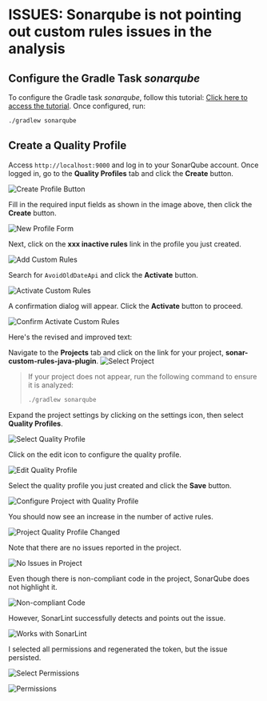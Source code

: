 # ISSUES: Sonarqube is not pointing out custom rules issues in the analysis

## Configure the Gradle Task *sonarqube*

To configure the Gradle task *sonarqube*, follow this tutorial: [Click here to access the tutorial](README.md#sonarqube-configuration). Once configured, run:

```bash
./gradlew sonarqube
```

## Create a Quality Profile

Access `http://localhost:9000` and log in to your SonarQube account. Once logged in, go to the **Quality Profiles** tab and click the **Create** button.

![Create Profile Button](images/click-button-create-profile.png)

Fill in the required input fields as shown in the image above, then click the **Create** button.

![New Profile Form](images/new-profile.png)

Next, click on the **xxx inactive rules** link in the profile you just created.

![Add Custom Rules](images/add-custom-rules.png)

Search for `AvoidOldDateApi` and click the **Activate** button.

![Activate Custom Rules](images/activate-custom-rule.png)

A confirmation dialog will appear. Click the **Activate** button to proceed.

![Confirm Activate Custom Rules](images/confirm-activate-custom-rules.png)

Here's the revised and improved text:


Navigate to the **Projects** tab and click on the link for your project, **sonar-custom-rules-java-plugin**.
![Select Project](images/select-project.png)


>If your project does not appear, run the following command to ensure it is analyzed:
>
>```bash
>./gradlew sonarqube
>```



Expand the project settings by clicking on the settings icon, then select **Quality Profiles**.

![Select Quality Profile](images/select-quality-profile.png)

Click on the edit icon to configure the quality profile.

![Edit Quality Profile](images/configure-quality-profile.png)

Select the quality profile you just created and click the **Save** button.

![Configure Project with Quality Profile](images/configure-project-with-quality-profile.png)

You should now see an increase in the number of active rules.

![Project Quality Profile Changed](images/project-quality-profile-changed.png)

Note that there are no issues reported in the project.

![No Issues in Project](images/no-issues-in-project.png)

Even though there is non-compliant code in the project, SonarQube does not highlight it.

![Non-compliant Code](images/non-compliant-code.png)

However, SonarLint successfully detects and points out the issue.

![Works with SonarLint](images/works-with-sonarlint.png)

I selected all permissions and regenerated the token, but the issue persisted.

![Select Permissions](images/select-permissions.png)

![Permissions](images/permissions.png)
